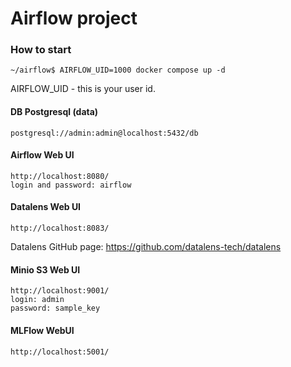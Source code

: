 # Airflow project


### How to start

    ~/airflow$ AIRFLOW_UID=1000 docker compose up -d

AIRFLOW_UID - this is your user id.


#### DB Postgresql (data)

    postgresql://admin:admin@localhost:5432/db


#### Airflow Web UI

    http://localhost:8080/
    login and password: airflow

#### Datalens Web UI 

    http://localhost:8083/

Datalens GitHub page: https://github.com/datalens-tech/datalens



#### Minio S3 Web UI

    http://localhost:9001/
    login: admin
    password: sample_key

#### MLFlow WebUI

    http://localhost:5001/